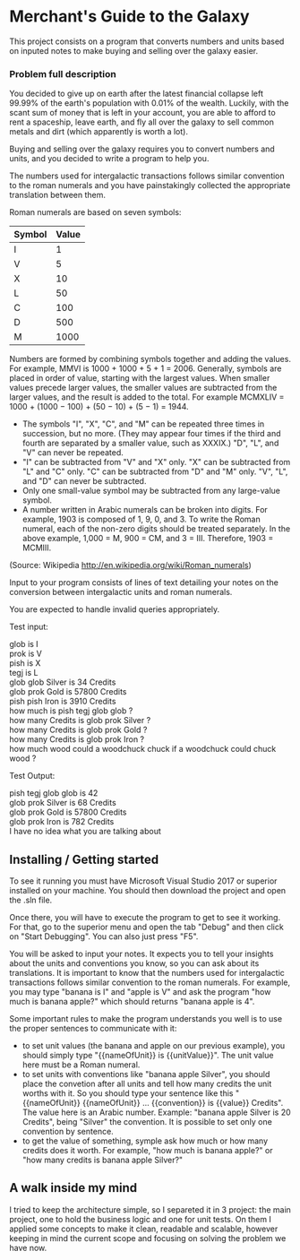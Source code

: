 ﻿# Merchant's Guide to the Galaxy

This project consists on a program that converts numbers and units based on inputed notes to make buying and selling over the galaxy easier.

### Problem full description

You decided to give up on earth after the latest financial collapse left 99.99% of the earth's population with 0.01% of the wealth. Luckily, with the scant sum of money
that is left in your account, you are able to afford to rent a spaceship, leave earth, and fly all over the galaxy to sell common metals and dirt (which apparently is
worth a lot).

Buying and selling over the galaxy requires you to convert numbers and units, and you decided to write a program to help you.

The numbers used for intergalactic transactions follows similar convention to the roman numerals and you have painstakingly collected the appropriate translation
between them.

Roman numerals are based on seven symbols:

| Symbol | Value |
|--------|-------|
| I | 1 |
| V	| 5 |
| X |	10 |
| L	|	50 |
| C	|	100 |
| D	|	500 |
| M	|	1000 |

Numbers are formed by combining symbols together and adding the values. For example, MMVI is 1000 + 1000 + 5 + 1 = 2006. Generally, symbols are placed in order of value,
starting with the largest values. When smaller values precede larger values, the smaller values are subtracted from the larger values, and the result is added to the total.
For example MCMXLIV = 1000 + (1000 − 100) + (50 − 10) + (5 − 1) = 1944.

- The symbols "I", "X", "C", and "M" can be repeated three times in succession, but no more. (They may appear four times if the third and fourth are separated by a smaller
value, such as XXXIX.) "D", "L", and "V" can never be repeated.
- "I" can be subtracted from "V" and "X" only. "X" can be subtracted from "L" and "C" only. "C" can be subtracted from "D" and "M" only. "V", "L", and "D" can never be
subtracted.
- Only one small-value symbol may be subtracted from any large-value symbol.
- A number written in Arabic numerals can be broken into digits. For example, 1903 is composed of 1, 9, 0, and 3. To write the Roman numeral, each of the non-zero digits
should be treated separately. In the above example, 1,000 = M, 900 = CM, and 3 = III. Therefore, 1903 = MCMIII.

(Source: Wikipedia http://en.wikipedia.org/wiki/Roman_numerals)

Input to your program consists of lines of text detailing your notes on the conversion between intergalactic units and roman numerals.

You are expected to handle invalid queries appropriately.

Test input:

glob is I  
prok is V  
pish is X  
tegj is L  
glob glob Silver is 34 Credits  
glob prok Gold is 57800 Credits  
pish pish Iron is 3910 Credits  
how much is pish tegj glob glob ?  
how many Credits is glob prok Silver ?  
how many Credits is glob prok Gold ?  
how many Credits is glob prok Iron ?  
how much wood could a woodchuck chuck if a woodchuck could chuck wood ?  

Test Output:

pish tegj glob glob is 42  
glob prok Silver is 68 Credits  
glob prok Gold is 57800 Credits  
glob prok Iron is 782 Credits  
I have no idea what you are talking about  

## Installing / Getting started

To see it running you must have Microsoft Visual Studio 2017 or superior installed on your machine. You should then download the project and open the .sln file.

Once there, you will have to execute the program to get to see it working. For that, go to the superior menu and open the tab "Debug" and then click on "Start Debugging".
You can also just press "F5".

You will be asked to input your notes. It expects you to tell your insights about the units and conventions you know, so you can ask about its translations. It is
important to know that the numbers used for intergalactic transactions follows similar convention to the roman numerals. For example, you may type "banana is I" and
"apple is V" and ask the program "how much is banana apple?" which should returns "banana apple is 4".

Some important rules to make the program understands you well is to use the proper sentences to communicate with it:

- to set unit values (the banana and apple on our previous example), you should simply type "{{nameOfUnit}} is {{unitValue}}". The unit value here must be a Roman numeral.
- to set units with conventions like "banana apple Silver", you should place the convetion after all units and tell how many credits the unit worths with it. So you should
type your sentence like this "{{nameOfUnit}} {{nameOfUnit}} ... {{convention}} is {{value}} Credits". The value here is an Arabic number. Example: "banana apple Silver is 20 Credits", being "Silver" the convention. It is possible to set only one convention by sentence.
- to get the value of something, symple ask how much or how many credits does it worth. For example, "how much is banana apple?" or "how many credits is banana apple Silver?"

## A walk inside my mind

I tried to keep the architecture simple, so I separeted it in 3 project: the main project, one to hold the business logic and one for unit tests. On them I applied some concepts to make it clean, readable and scalable, however keeping in mind the current scope and focusing on solving the problem we have now.
